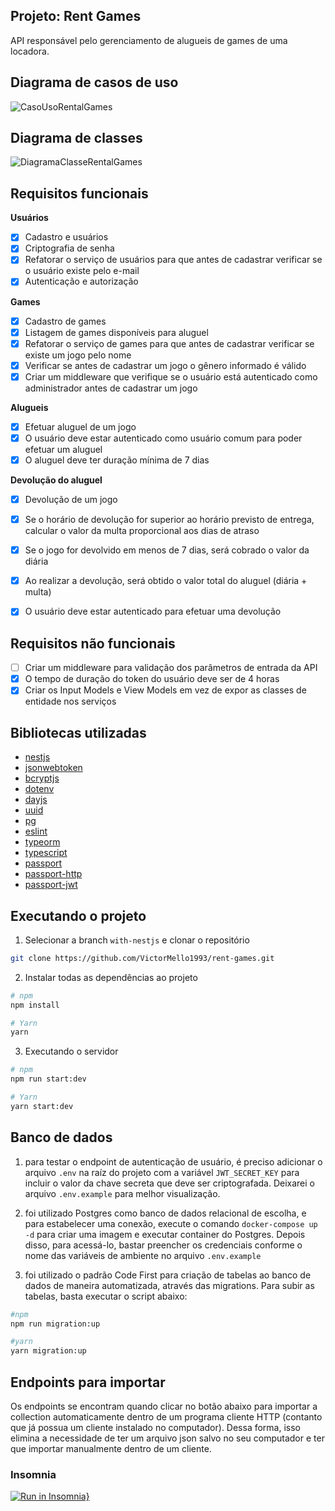 ## Projeto: Rent Games
API responsável pelo gerenciamento de alugueis de games de uma locadora.

## Diagrama de casos de uso
![CasoUsoRentalGames](https://user-images.githubusercontent.com/35710766/169889660-0a99653b-d50f-4eba-84aa-bd55806f6fbf.png)

## Diagrama de classes
![DiagramaClasseRentalGames](https://user-images.githubusercontent.com/35710766/169889765-d7a24cbd-fb71-4c59-af1a-f9799f52ac0e.png)

## Requisitos funcionais
**Usuários**
* [x] Cadastro e usuários
* [x] Criptografia de senha
* [x] Refatorar o serviço de usuários para que antes de cadastrar verificar se o usuário existe pelo e-mail
* [x] Autenticação e autorização

**Games**
* [x] Cadastro de games
* [x] Listagem de games disponíveis para aluguel
* [x] Refatorar o serviço de games para que antes de cadastrar verificar se existe um jogo pelo nome
* [x] Verificar se antes de cadastrar um jogo o gênero informado é válido
* [x] Criar um middleware que verifique se o usuário está autenticado como administrador antes de cadastrar um jogo

**Alugueis**
* [x] Efetuar aluguel de um jogo
* [x] O usuário deve estar autenticado como usuário comum para poder efetuar um aluguel
* [x] O aluguel deve ter duração mínima de 7 dias

**Devolução do aluguel**
* [x] Devolução de um jogo
* [x] Se o horário de devolução for superior ao horário previsto de entrega, calcular o valor da multa proporcional aos dias de atraso
* [x] Se o jogo for devolvido em menos de 7 dias, será cobrado o valor da diária
* [x] Ao realizar a devolução, será obtido o valor total do aluguel (diária + multa)
* [x] O usuário deve estar autenticado para efetuar uma devolução


## Requisitos não funcionais
* [ ] Criar um middleware para validação dos parâmetros de entrada da API
* [x] O tempo de duração do token do usuário deve ser de 4 horas
* [x] Criar os Input Models e View Models em vez de expor as classes de entidade nos serviços

## Bibliotecas utilizadas
* <a href="https://nestjs.com/">nestjs</a>
* <a href="https://www.npmjs.com/package/jsonwebtoken">jsonwebtoken</a>
* <a href="https://www.npmjs.com/package/bcryptjs">bcryptjs</a>
* <a href="https://www.npmjs.com/package/dotenv">dotenv</a>
* <a href="https://www.npmjs.com/package/dayjs">dayjs</a>
* <a href="https://www.npmjs.com/package/uuid">uuid</a>
* <a href="https://www.npmjs.com/package/pg">pg</a>
* <a href="https://www.npmjs.com/package/eslint">eslint</a>
* <a href="https://www.npmjs.com/package/typeorm">typeorm</a>
* <a href="https://www.npmjs.com/package/typescript">typescript</a>
* <a href="https://www.npmjs.com/package/passport">passport</a>
* <a href="https://www.npmjs.com/package/passport-http">passport-http</a>
* <a href="https://www.npmjs.com/package/passport-jwt">passport-jwt</a>

## Executando o projeto

1. Selecionar a branch `with-nestjs` e clonar o repositório  
```sh
git clone https://github.com/VictorMello1993/rent-games.git
```

2. Instalar todas as dependências ao projeto
```sh
# npm
npm install

# Yarn
yarn
```

3. Executando o servidor
```sh
# npm
npm run start:dev

# Yarn
yarn start:dev
```

## Banco de dados
1. para testar o endpoint de autenticação de usuário, é preciso adicionar o arquivo `.env` na raíz do projeto com a variável `JWT_SECRET_KEY` para incluir o valor da chave secreta que deve ser criptografada. Deixarei o arquivo `.env.example` para melhor visualização.

2. foi utilizado Postgres como banco de dados relacional de escolha, e para estabelecer uma conexão, execute o comando `docker-compose up -d` para criar uma imagem e executar container do Postgres. Depois disso, para acessá-lo, bastar preencher os credenciais conforme o nome das variáveis de ambiente no arquivo `.env.example`

3. foi utilizado o padrão Code First para criação de tabelas ao banco de dados de maneira automatizada, através das migrations. Para subir as tabelas, basta executar o script abaixo:

```sh
#npm
npm run migration:up

#yarn
yarn migration:up
```

## Endpoints para importar
Os endpoints se encontram quando clicar no botão abaixo para importar a collection automaticamente dentro de um programa cliente HTTP (contanto que já possua um cliente instalado no computador). Dessa forma, isso elimina a necessidade de ter um arquivo json salvo no seu computador e ter que importar manualmente dentro de um cliente.

### Insomnia

[![Run in Insomnia}](https://insomnia.rest/images/run.svg)](https://insomnia.rest/run/?label=Rent%20games%20V2&uri=https%3A%2F%2Fgist.githubusercontent.com%2FVictorMello1993%2Fd131fb9da2f202bbc0262eeb85f9b78d%2Fraw%2F54688f03c0f827f63d788aceabe905e2c9641285%2Fgistfile1.txt)
